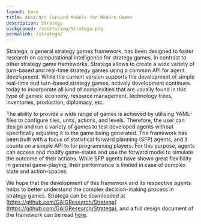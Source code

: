 ```yaml
---
layout: base
title: Abstract Forward Models for Modern Games
description: Stratega
background: /assets/img/Stratega.png
permalink: /stratega/
---
```




Stratega, a general strategy games framework, has been designed to foster research on computational intelligence for strategy games. In contrast to other strategy game frameworks, Stratega allows to create a wide variety of turn-based and real-time strategy games using a common API for agent development. While the current version supports the development of simple real-time and turn-based strategy games, actively development continues today to incorporate all kind of complexities that are usually found in this type of games: economy, resource management, technology trees, inventories, production, diplomacy, etc.  

The ability to provide a wide range of games is achieved by utilising YAML-files to configure tiles, units, actions, and levels. Therefore, the user can design and run a variety of games to test developed agents without specifically adjusting it to the game being generated. The framework has been built with a focus of statistical forward planning (SFP) agents, and it counts on a simple API to for programming players. For this purpose, agents can access and modify game-states and use the forward model to simulate the outcome of their actions. While SFP agents have shown great flexibility in general game-playing, their performance is limited in case of complex state and action-spaces. 

We hope that the development of this framework and its respective agents helps to better understand the complex decision-making process in strategy games. Stratega can be downloaded at [https://github.com/GAIGResearch/Stratega](https://github.com/GAIGResearch/Stratega), and a full design document of the framework can be read [here](https://arxiv.org/abs/2009.05643).